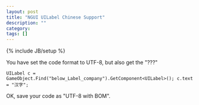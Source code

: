 ```yaml
---
layout: post
title: "NGUI UILabel Chinese Support"
description: ""
category: 
tags: []
---
```

{% include JB/setup %}

You have set the code format to UTF-8, but also get the "???"

`UILabel c = GameObject.Find("below_Label_company").GetComponent<UILabel>();
        c.text = "汉字";`
        
OK, save your code as "UTF-8 with BOM".
